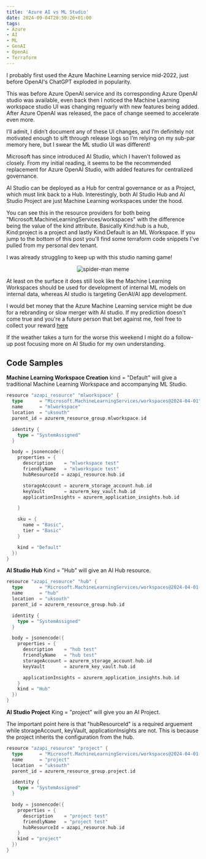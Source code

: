 ```yaml
---
title: 'Azure AI vs ML Studio'
date: 2024-09-04T20:50:26+01:00
tags: 
- Azure 
- AI
- ML
- GenAI
- OpenAi
- Terraform
---
```


I probably first used the Azure Machine Learning service mid-2022, just before OpenAI's ChatGPT exploded in popularity.

This was before Azure OpenAI service and its corresponding Azure OpenAI studio was available, even back then I noticed the Machine Learning workspace studio UI was changing reguarly with new features being added. After Azure OpenAI was released, the pace of change seemed to accelerate even more.

I’ll admit, I didn’t document any of these UI changes, and I’m definitely not motivated enough to sift through release logs so I’m relying on my sub-par memory here, but I swear the ML studio UI was different!

Microsoft has since introduced AI Studio, which I haven’t followed as closely. From my initial reading, it seems to be the recommended replacement for Azure OpenAI Studio, with added features for centralized governance.

AI Studio can be deployed as a Hub for central governance or as a Project, which must link back to a Hub. Interestingly, both AI Studio Hub and AI Studio Project are just Machine Learning workspaces under the hood.

You can see this in the resource providers for both being "Microsoft.MachineLearningServices/workspaces" with the difference being the value of the kind attribute. Basically Kind:hub is a hub, Kind:project is a project and lastly Kind:Default is an ML Workspace. If you jump to the bottom of this post you'll find some terraform code snippets I've pulled from my personal dev tenant.

I was already struggling to keep up with this studio naming game!

<div style="text-align: center;">
    <img src="/images/posts/2024/09/04/ml_ai_studio_post.png" alt="spider-man meme" />
</div>

At least on the surface it does still look like the Machine Learning Workspaces should be used for development of internal ML models on internal data, whereas AI studio is targeting GenAI/AI app development.

I would bet money that the Azure Machine Learning service might be due for a rebranding or slow merger with AI studio. If my prediction doesn't come true and you're a future person that bet against me, feel free to collect your reward [here](https://www.youtube.com/watch?v=dQw4w9WgXcQ)

If the weather takes a turn for the worse this weekend I might do a follow-up post focusing more on AI Studio for my own understanding.

## Code Samples 

**Machine Learning Workspace Creation**
kind = "Default" will give a traditional Machine Learning Workspace and accompanying ML Studio.

```go
resource "azapi_resource" "mlworkspace" {
  type      = "Microsoft.MachineLearningServices/workspaces@2024-04-01"
  name      = "mlworkspace"
  location  = "uksouth"
  parent_id = azurerm_resource_group.mlworkspace.id

  identity {
    type = "SystemAssigned"
  }

  body = jsonencode({
    properties = {
      description    = "mlworkspace test"
      friendlyName   = "mlworkspace test"
      hubResourceId = azapi_resource.hub.id

      storageAccount = azurerm_storage_account.hub.id
      keyVault       = azurerm_key_vault.hub.id
      applicationInsights = azurerm_application_insights.hub.id

    }

    sku = {
      name = "Basic",
      tier = "Basic"
    }

    kind = "Default"
  })
}
```

**AI Studio Hub**
Kind = "Hub" will give an AI Hub resource. 

```go
resource "azapi_resource" "hub" {
  type      = "Microsoft.MachineLearningServices/workspaces@2024-04-01-preview"
  name      = "hub"
  location  = "uksouth"
  parent_id = azurerm_resource_group.hub.id

  identity {
    type = "SystemAssigned"
  }

  body = jsonencode({
    properties = {
      description    = "hub test"
      friendlyName   = "hub test"
      storageAccount = azurerm_storage_account.hub.id
      keyVault       = azurerm_key_vault.hub.id

      applicationInsights = azurerm_application_insights.hub.id
    }
    kind = "Hub"
  })
}
```

**AI Studio Project**
King = "project" will give you an AI Project. 

The important point here is that "hubResourceId" is a required arguement while storageAccount, keyVault, applicationInsights are not. This is because the project inherits the configuration from the hub.

```go
resource "azapi_resource" "project" {
  type      = "Microsoft.MachineLearningServices/workspaces@2024-04-01-preview"
  name      = "project"
  location  = "uksouth"
  parent_id = azurerm_resource_group.project.id

  identity {
    type = "SystemAssigned"
  }

  body = jsonencode({
    properties = {
      description    = "project test"
      friendlyName   = "project test"
      hubResourceId = azapi_resource.hub.id
    }
    kind = "project"
  })
}

```
